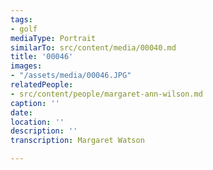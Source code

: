 ```yaml
---
tags:
- golf
mediaType: Portrait
similarTo: src/content/media/00040.md
title: '00046'
images:
- "/assets/media/00046.JPG"
relatedPeople:
- src/content/people/margaret-ann-wilson.md
caption: ''
date: 
location: ''
description: ''
transcription: Margaret Watson

---
```

